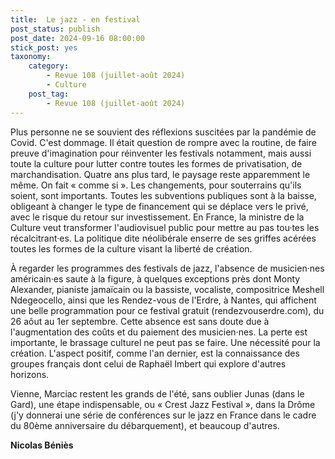```yaml
---
title:  Le jazz - en festival 
post_status: publish
post_date: 2024-09-16 08:00:00
stick_post: yes
taxonomy:
    category:
        - Revue 108 (juillet-août 2024)
        - Culture
    post_tag:
        - Revue 108 (juillet-août 2024)
---
```




Plus personne ne se souvient des réflexions suscitées par la pandémie de Covid. C'est dommage. Il était question de rompre avec la routine, de faire preuve d'imagination pour réinventer les festivals notamment, mais aussi toute la culture pour lutter contre toutes les formes de privatisation, de marchandisation. Quatre ans plus tard, le paysage reste apparemment le même. On fait « comme si ». Les changements, pour souterrains qu'ils soient, sont importants. Toutes les subventions publiques sont à la baisse, obligeant à changer le type de financement qui se déplace vers le privé, avec le risque du retour sur investissement. En France, la ministre de la Culture veut transformer l'audiovisuel public pour mettre au pas tou·tes les récalcitrant·es. La politique dite néolibérale enserre de ses griffes acérées toutes les formes de la culture visant la liberté de création. 

À regarder les programmes des festivals de jazz, l'absence de musicien·nes américain·es saute à la figure, à quelques exceptions près dont Monty Alexander, pianiste jamaïcain ou la bassiste, vocaliste, compositrice Meshell Ndegeocello, ainsi que les Rendez-vous de l\'Erdre, à Nantes, qui affichent une belle programmation pour ce festival gratuit (rendezvouserdre.com), du 26 aôut au 1er septembre. Cette absence est sans doute due à l'augmentation des coûts et du paiement des musicien·nes. La perte est importante, le brassage culturel ne peut pas se faire. Une nécessité pour la création. L'aspect positif, comme l'an dernier, est la connaissance des groupes français dont celui de Raphaël Imbert qui explore d'autres horizons. 

Vienne, Marciac restent les grands de l'été, sans oublier Junas (dans le Gard), une étape indispensable, ou « Crest Jazz Festival », dans la Drôme (j'y donnerai une série de conférences sur le jazz en France dans le cadre du 80ème anniversaire du débarquement), et beaucoup d\'autres. 

**Nicolas Béniès**
